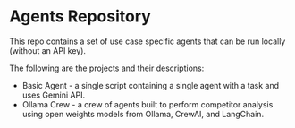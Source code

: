 # Agents Repository
This repo contains a set of use case specific agents that can be run locally (without an API key).

The following are the projects and their descriptions:

- Basic Agent - a single script containing a single agent with a task and uses Gemini API. 
- Ollama Crew - a crew of agents built to perform competitor analysis using open weights models from Ollama, CrewAI, and LangChain.